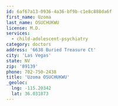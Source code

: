 ```yaml
---
id: 6af67a13-0936-4a36-bf9b-c1e8c888da6f
first_name: Uzoma
last_name: OSUCHUKWU
license: M.D.
services:
  - child-adolescent-psychiatry
category: doctors
address: '6638 Buried Treasure Ct'
city: 'Las Vegas'
state: NV
zip: '89139'
phone: 702-750-2438
title: 'Uzoma OSUCHUKWU'
_geoloc:
  lng: -115.20342
  lat: 36.031873
---
```

